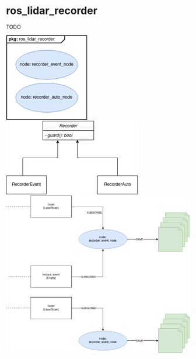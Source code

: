 # ros_lidar_recorder 

TODO 

![ros_lidar_recorder-composition](.doc/img/ros_lidar_recorder-composition.png)
![ros_lidar_recorder-inheritance](.doc/img/ros_lidar_recorder-inheritance.png)
![ros_lidar_recorder-map](.doc/img/ros_lidar_recorder-map.png)